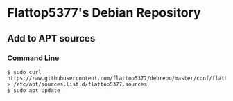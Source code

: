 # Flattop5377's Debian Repository
## Add to APT sources
### Command Line
```
$ sudo curl https://raw.githubusercontent.com/flattop5377/debrepo/master/conf/flattop5377.sources > /etc/apt/sources.list.d/flattop5377.sources
$ sudo apt update
```
